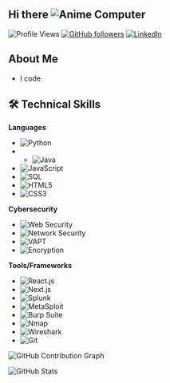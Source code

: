 ## Hi there ![Anime Computer](https://tenor.com/KyHu.gif)



<!--
**AresIntrepid/AresIntrepid** is a ✨ _special_ ✨ repository because its `README.md` (this file) appears on your GitHub profile.

Here are some ideas to get you started:


- 🔭 I’m currently working on ...
- 🌱 I’m currently learning ...
- 👯 I’m looking to collaborate on ...
- 🤔 I’m looking for help with ...
- 💬 Ask me about ...
- 📫 How to reach me: ...
- 😄 Pronouns: ...
- ⚡ Fun fact: ...
-->
![Profile Views](https://komarev.com/ghpvc/?username=AresIntrepid&style=flat-square&color=green)
[![GitHub followers](https://img.shields.io/github/followers/AresIntrepid?label=Follow&style=social)](https://github.com/AresIntrepid/?tab=follow)
[![LinkedIn](https://img.shields.io/badge/LinkedIn-profile-blue)](https://www.linkedin.com/in/arnav-kumar-1b63382b3/)

## About Me 
- I code

## 🛠️ Technical Skills

**Languages**
- ![Python](https://img.shields.io/badge/-Python-000?style=flat&logo=python)
- - ![Java](https://img.shields.io/badge/-Java-007396?style=flat-square&logo=java&logoColor=white)
- ![JavaScript](https://img.shields.io/badge/-JavaScript-000?style=flat&logo=javascript)
- ![SQL](https://img.shields.io/badge/-SQL-000?style=flat&logo=mysql)
- ![HTML5](https://img.shields.io/badge/-HTML5-000?style=flat&logo=html5)
- ![CSS3](https://img.shields.io/badge/-CSS3-000?style=flat&logo=css3)

**Cybersecurity**
- ![Web Security](https://img.shields.io/badge/-Web%20Security-000?style=flat&logo=security)
- ![Network Security](https://img.shields.io/badge/-Network%20Security-000?style=flat&logo=cisco)
- ![VAPT](https://img.shields.io/badge/-VAPT-000?style=flat&logo=hack-the-box)
- ![Encryption](https://img.shields.io/badge/-Encryption-000?style=flat&logo=lock)

**Tools/Frameworks**
- ![React.js](https://img.shields.io/badge/-React.js-61DAFB?style=flat-square&logo=react&logoColor=black)
- ![Next.js](https://img.shields.io/badge/-Next.js-000000?style=flat-square&logo=next.js&logoColor=white)
- ![Splunk](https://img.shields.io/badge/-Splunk-000000?style=flat-square&logo=splunk&logoColor=white)
- ![MetaSploit](https://img.shields.io/badge/-MetaSploit-000?style=flat&logo=metasploit)
- ![Burp Suite](https://img.shields.io/badge/-Burp%20Suite-000?style=flat&logo=burp-suite)
- ![Nmap](https://img.shields.io/badge/-Nmap-000?style=flat&logo=nmap)
- ![Wireshark](https://img.shields.io/badge/-Wireshark-000?style=flat&logo=wireshark)
- ![Git](https://img.shields.io/badge/-Git-000?style=flat&logo=git)

![GitHub Contribution Graph](https://github-readme-activity-graph.vercel.app/graph?username=AresIntrepid&theme=dracula)

![GitHub Stats](https://github-readme-stats.vercel.app/api?username=AresIntrepid&show_icons=true&theme=radical)
